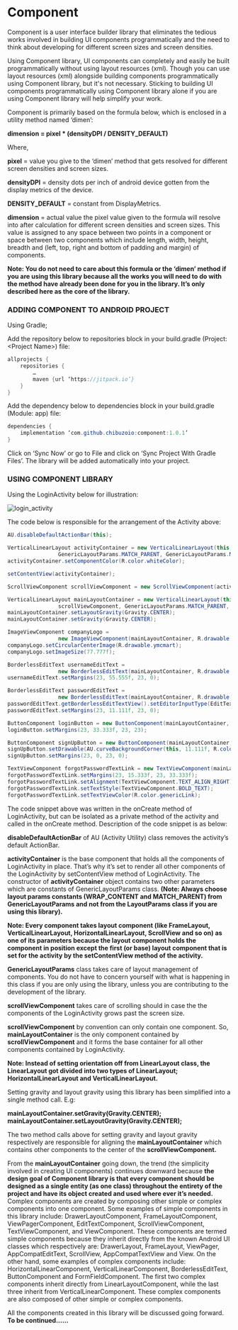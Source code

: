 # Component
Component is a user interface builder library that eliminates the tedious works involved in building UI components programmatically and the need to think about developing for different screen sizes and screen densities.    

Using Component library, UI components can completely and easily be built programmatically without using layout resources (xml). Though you can use layout resources (xml) alongside building components programmatically using Component library, but it's not necessary. Sticking to building UI components programmatically using Component library alone if you are using Component library will help simplify your work.     

Component is primarily based on the formula below, which is enclosed in a utility method named ‘dimen’:       

**dimension = pixel * (densityDPI / DENSITY_DEFAULT)**   

Where, 

**pixel** = value you give to the ‘dimen’ method that gets resolved for different screen densities and screen sizes.  

**densityDPI** = density dots per inch of android device gotten from the display metrics of the device.  

**DENSITY_DEFAULT** = constant from DisplayMetrics. 

**dimension** = actual value the pixel value given to the formula will resolve into after calculation for different screen densities and screen sizes. This value is assigned to any space between two points in a component or space between two components which include length, width, height, breadth and (left, top, right and bottom of padding and margin) of components.          

**Note: You do not need to care about this formula or the ‘dimen’ method if you are using this library because all the works you will need to do with the method have already been done for you in the library. It’s only described here as the core of the library.** 

### ADDING COMPONENT TO ANDROID PROJECT    

Using Gradle;  

Add the repository below to repositories block in your build.gradle (Project: \<Project Name\>) file: 

```java
allprojects { 
	repositories {
		…
		maven {url ‘https://jitpack.io’}
	}
}
```

Add the dependency below to dependencies block in your build.gradle (Module: app) file:    

```java
dependencies {
	implementation ‘com.github.chibuzoio:component:1.0.1’     
}      
```

Click on ‘Sync Now’ or go to File and click on ‘Sync Project With Gradle Files’. The library will be added automatically into your project.    

### USING COMPONENT LIBRARY 

Using the LoginActivity below for illustration:    

![login_activity](https://user-images.githubusercontent.com/61406807/95712101-1001a580-0c5c-11eb-98f4-aeaf1810fc0a.png)         

The code below is responsible for the arrangement of the Activity above: 

```java  
AU.disableDefaultActionBar(this);

VerticalLinearLayout activityContainer = new VerticalLinearLayout(this,
                GenericLayoutParams.MATCH_PARENT, GenericLayoutParams.MATCH_PARENT);
activityContainer.setComponentColor(R.color.whiteColor);

setContentView(activityContainer);

ScrollViewComponent scrollViewComponent = new ScrollViewComponent(activityContainer);

VerticalLinearLayout mainLayoutContainer = new VerticalLinearLayout(this,
                scrollViewComponent, GenericLayoutParams.MATCH_PARENT, GenericLayoutParams.MATCH_PARENT);
mainLayoutContainer.setLayoutGravity(Gravity.CENTER);
mainLayoutContainer.setGravity(Gravity.CENTER);

ImageViewComponent companyLogo =
                new ImageViewComponent(mainLayoutContainer, R.drawable.ymcmart);
companyLogo.setCircularCenterImage(R.drawable.ymcmart);
companyLogo.setImageSize(77.777f);

BorderlessEditText usernameEditText =
                new BorderlessEditText(mainLayoutContainer, R.drawable.icon_user, "Username");
usernameEditText.setMargins(23, 55.555f, 23, 0);

BorderlessEditText passwordEditText =
                new BorderlessEditText(mainLayoutContainer, R.drawable.icon_password, "Password");        
passwordEditText.getBorderlessEditTextView().setEditorInputType(EditTextComponent.INPUT_TYPE_TEXT_PASSWORD);
passwordEditText.setMargins(23, 11.111f, 23, 0);

ButtonComponent loginButton = new ButtonComponent(mainLayoutContainer, "Sign In");
loginButton.setMargins(23, 33.333f, 23, 23);

ButtonComponent signUpButton = new ButtonComponent(mainLayoutContainer, "Sign Up");
signUpButton.setDrawable(AU.curveBackgroundCorner(this, 11.111f, R.color.colorPrimaryDarker));
signUpButton.setMargins(23, 0, 23, 0);

TextViewComponent forgotPasswordTextLink = new TextViewComponent(mainLayoutContainer, "Forgot Password?", 5);
forgotPasswordTextLink.setMargins(23, 15.333f, 23, 33.333f);
forgotPasswordTextLink.setAlignment(TextViewComponent.TEXT_ALIGN_RIGHT);
forgotPasswordTextLink.setTextStyle(TextViewComponent.BOLD_TEXT);
forgotPasswordTextLink.setTextViewColor(R.color.genericLink);
```   

The code snippet above was written in the onCreate method of LoginActivity, but can be isolated as a private method of the activity and called in the onCreate method. Description of the code snippet is as below:

**disableDefaultActionBar** of AU (Activity Utility) class removes the activity’s default ActionBar. 

**activityContainer** is the base component that holds all the components of LoginActivity in place. That’s why it’s set to render all other components of the LoginActivity by setContentView method of LoginActivity. The constructor of **activityContainer** object contains two other parameters which are constants of GenericLayoutParams class. **(Note: Always choose layout params constants (WRAP_CONTENT and MATCH_PARENT) from GenericLayoutParams and not from the LayoutParams class if you are using this library).**   

**Note: Every component takes layout component (like FrameLayout, VerticalLinearLayout, HorizontalLinearLayout, ScrollView and so on) as one of its parameters because the layout component holds the component in position except the first (or base) layout component that is set for the activity by the setContentView method of the activity.**   

**GenericLayoutParams** class takes care of layout management of components. You do not have to concern yourself with what is happening in this class if you are only using the library, unless you are contributing to the development of the library. 

**scrollViewComponent** takes care of scrolling should in case the the components of the LoginActivity grows past the screen size. 

**scrollViewComponent** by convention can only contain one component. So, **mainLayoutContainer** is the only component contained by **scrollViewComponent** and it forms the base container for all other components contained by LoginActivity. 
 
**Note: Instead of setting orientation off from LinearLayout class, the LinearLayout got divided into two types of LinearLayout; HorizontalLinearLayout and VerticalLinearLayout.** 

Setting gravity and layout gravity using this library has been simplified into a single method call. E.g: 

**mainLayoutContainer.setGravity(Gravity.CENTER);**
**mainLayoutContainer.setLayoutGravity(Gravity.CENTER);**

The two method calls above for setting gravity and layout gravity respectively are responsible for aligning the **mainLayoutContainer** which contains other components to the center of the **scrollViewComponent.** 

From the **mainLayoutContainer** going down, the trend (the simplicity involved in creating UI components) continues downward because **the design goal of Component library is that every component should be designed as a single entity (as one class) throughout the entirety of the project and have its object created and used where ever it’s needed.** Complex components are created by composing other simple or complex components into one component. Some examples of simple components in this library include: DrawerLayoutComponent, FrameLayoutComponent, ViewPagerComponent, EditTextComponent, ScrollViewComponent, TextViewComponent, and ViewComponent. These components are termed simple components because they inherit directly from the known Android UI classes which respectively are: DrawerLayout, FrameLayout, ViewPager, AppCompatEditText, ScrollView, AppCompatTextView and View. On the other hand, some examples of complex components include: HorizontalLinearComponent, VerticalLinearComponent, BorderlessEditText, ButtonComponent and FormFieldComponent. The first two complex components inherit directly from LinearLayoutComponent, while the last three inherit from VerticalLinearComponent. These complex components are also composed of other simple or complex components.  

All the components created in this library will be discussed going forward. **To be continued……**    
